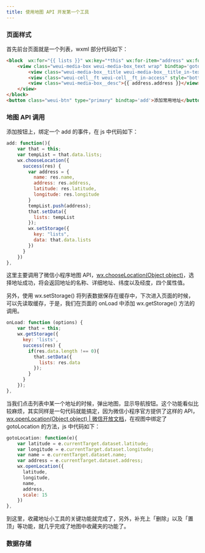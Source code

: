 ```yaml
---
title: 使用地图 API 开发第一个工具
---
```


### 页面样式
首先前台页面就是一个列表，wxml 部分代码如下：

```html
<block  wx:for="{{ lists }}" wx:key="*this" wx:for-item="address" wx:for-index="index">
    <view class="weui-media-box weui-media-box_text wrap" bindtap='gotoLocation' data-index="{{ index }}" data-latitude="{{ address.latitude }}" data-longitude="{{ address.longitude }}" data-name="{{ address.name }}" data-address="{{ address.address }}" bindlongpress='editLocation' bindtouchstart='touchstart' bindtouchmove='touchmove' bindtouchend='touchend'>
        <view class="weui-media-box__title weui-media-box__title_in-text">{{ address.name }}</view>
        <view class="weui-cell__ft weui-cell__ft_in-access" style="bottom: 6px"></view>
        <view class="weui-media-box__desc">{{ address.address }}</view>
    </view>
</block>
<button class="weui-btn" type="primary" bindtap='add'>添加常用地址</button>
```

### 地图 API 调用

添加按钮上，绑定一个 add 的事件，在 js 中代码如下：

```js
add: function(){
    var that = this;
    var tempList = that.data.lists;
    wx.chooseLocation({
      success(res) {
        var address = {
          name: res.name,
          address: res.address,
          latitude: res.latitude,
          longitude: res.longitude
        }
        tempList.push(address);
        that.setData({
          lists: tempList
        });
        wx.setStorage({
          key: "lists",
          data: that.data.lists
        })
      }
    })
},
```

这里主要调用了微信小程序地图 API，[wx.chooseLocation(Object object)](~https://developers.weixin.qq.com/miniprogram/dev/api/location/wx.chooseLocation.html~)，选择地址成功，将会返回地址的名称、详细地址、纬度以及经度，四个属性值。

另外，使用 wx.setStorage() 将列表数据保存在缓存中，下次进入页面的时候，可以先读取缓存，于是，我们在页面的 onLoad 中添加 wx.getStorage() 方法的调用。

```js
onLoad: function (options) {
    var that = this;
    wx.getStorage({
      key: 'lists',
      success(res) {
        if(res.data.length !== 0){
          that.setData({
            lists: res.data
          });
        }
      }
    });
},
```

当我们点击列表中某一个地址的时候，弹出地图，显示导航按钮。这个功能看似比较麻烦，其实同样是一句代码就能搞定，因为微信小程序官方提供了这样的 API，[wx.openLocation(Object object) | 微信开放文档](~https://developers.weixin.qq.com/miniprogram/dev/api/location/wx.openLocation.html~)，在视图中绑定了 gotoLocation 的方法，js 中代码如下：

```js
gotoLocation: function(e){
    var latitude = e.currentTarget.dataset.latitude;
    var longitude = e.currentTarget.dataset.longitude;
    var name = e.currentTarget.dataset.name;
    var address = e.currentTarget.dataset.address;
    wx.openLocation({
      latitude,
      longitude,
      name,
      address,
      scale: 15
    })
},
```

到这里，收藏地址小工具的关键功能就完成了，另外，补充上「删除」以及「置顶」等功能，就几乎完成了地图中收藏夹的功能了。

### 数据存储